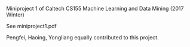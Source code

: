 Miniproject 1 of Caltech CS155 Machine Learning and Data Mining (2017 Winter)

See miniproject1.pdf

Pengfei, Haoing, Yongliang equally contributed to this project.
